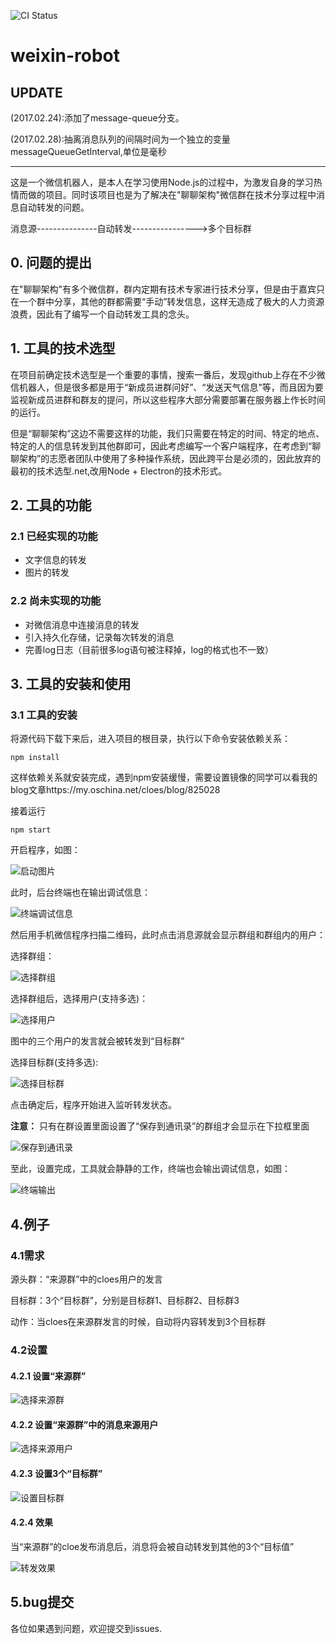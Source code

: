 ![CI Status](https://api.travis-ci.org/cloes/wxBot.svg?branch=master)

# weixin-robot

## UPDATE
(2017.02.24):添加了message-queue分支。

(2017.02.28):抽离消息队列的间隔时间为一个独立的变量messageQueueGetInterval,单位是毫秒

---

这是一个微信机器人，是本人在学习使用Node.js的过程中，为激发自身的学习热情而做的项目。同时该项目也是为了解决在"聊聊架构"微信群在技术分享过程中消息自动转发的问题。

消息源---------------自动转发---------------->多个目标群

## 0. 问题的提出
在"聊聊架构"有多个微信群，群内定期有技术专家进行技术分享，但是由于嘉宾只在一个群中分享，其他的群都需要“手动”转发信息，这样无造成了极大的人力资源浪费，因此有了编写一个自动转发工具的念头。

## 1. 工具的技术选型
在项目前确定技术选型是一个重要的事情，搜索一番后，发现github上存在不少微信机器人，但是很多都是用于“新成员进群问好”、“发送天气信息”等，而且因为要监视新成员进群和群友的提问，所以这些程序大部分需要部署在服务器上作长时间的运行。

但是“聊聊架构”这边不需要这样的功能，我们只需要在特定的时间、特定的地点、特定的人的信息转发到其他群即可，因此考虑编写一个客户端程序，在考虑到“聊聊架构”的志愿者团队中使用了多种操作系统，因此跨平台是必须的，因此放弃的最初的技术选型.net,改用Node + Electron的技术形式。


## 2. 工具的功能

### 2.1 已经实现的功能
- 文字信息的转发
- 图片的转发

### 2.2 尚未实现的功能
- 对微信消息中连接消息的转发
- 引入持久化存储，记录每次转发的消息
- 完善log日志（目前很多log语句被注释掉，log的格式也不一致）

## 3. 工具的安装和使用

### 3.1 工具的安装
将源代码下载下来后，进入项目的根目录，执行以下命令安装依赖关系：

`
npm install
`

这样依赖关系就安装完成，遇到npm安装缓慢，需要设置镜像的同学可以看我的blog文章https://my.oschina.net/cloes/blog/825028

接着运行

`
npm start
`

开启程序，如图：

![启动图片](https://cloud.githubusercontent.com/assets/5997418/21980021/701663ee-dc1c-11e6-8b59-4ad0026cf5e0.png)

此时，后台终端也在输出调试信息：

![终端调试信息](https://cloud.githubusercontent.com/assets/5997418/21980686/327b9e2a-dc1f-11e6-8ed2-0d896402f9fb.png)

然后用手机微信程序扫描二维码，此时点击消息源就会显示群组和群组内的用户：

选择群组：

![选择群组](https://cloud.githubusercontent.com/assets/5997418/21980489/8d201b90-dc1e-11e6-932b-f6b415ec4aff.png)

选择群组后，选择用户(支持多选)：

![选择用户](https://cloud.githubusercontent.com/assets/5997418/21980571/ca684996-dc1e-11e6-9993-047edefd85af.png)

图中的三个用户的发言就会被转发到“目标群”

选择目标群(支持多选):

![选择目标群](https://cloud.githubusercontent.com/assets/5997418/21980734/66b33acc-dc1f-11e6-9fe1-d75d11cba38e.png)

点击确定后，程序开始进入监听转发状态。


**注意：** 只有在群设置里面设置了“保存到通讯录”的群组才会显示在下拉框里面

![保存到通讯录](https://cloud.githubusercontent.com/assets/5997418/21980948/2d532070-dc20-11e6-9b86-1f5777771462.png)

至此，设置完成，工具就会静静的工作，终端也会输出调试信息，如图：

![终端输出](https://cloud.githubusercontent.com/assets/5997418/21981041/9cad28e4-dc20-11e6-81a9-9a2b8884dd0e.png)


## 4.例子

### 4.1需求

源头群：“来源群”中的cloes用户的发言

目标群：3个“目标群”，分别是目标群1、目标群2、目标群3

动作：当cloes在来源群发言的时候，自动将内容转发到3个目标群

### 4.2设置

#### 4.2.1 设置“来源群”

![选择来源群](https://cloud.githubusercontent.com/assets/5997418/22145084/e4ff3c78-df3a-11e6-8a65-89ffc2db587f.png)

#### 4.2.2 设置“来源群”中的消息来源用户

![选择来源用户](https://cloud.githubusercontent.com/assets/5997418/22145143/1940df32-df3b-11e6-9184-da44ad08eddd.png)

#### 4.2.3 设置3个“目标群”

![设置目标群](https://cloud.githubusercontent.com/assets/5997418/22145174/344675f8-df3b-11e6-8668-3673c9d2b854.png)

#### 4.2.4 效果

当“来源群”的cloe发布消息后，消息将会被自动转发到其他的3个“目标值”

![转发效果](https://cloud.githubusercontent.com/assets/5997418/22145417/3e873d62-df3c-11e6-91ac-08410e9d5f17.png)


## 5.bug提交

各位如果遇到问题，欢迎提交到issues.







